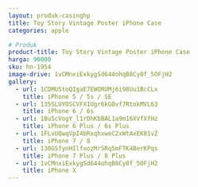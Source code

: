 ```yaml
---
layout: produk-casinghp
title: Toy Story Vintage Poster iPhone Case
categories: apple

# Produk
product-title: Toy Story Vintage Poster iPhone Case
harga: 90000
sku: hn-1954
image-drive: 1vCMnxiExkygSd644ohqB8Cy0f_5OFjH2
gallery:
  - url: 1CDMUStoQIgaE7EWORUMj6i98Uu1BcCLx
    title: iPhone 5 / 5s / SE
  - url: 135SLUYOSCVFX1Ugr6kG0vf7RtokMVL63
    title: iPhone 6 / 6s
  - url: 1Bu5cVogY_l1rDhKbBAL1a9m16XVfXfHz
    title: iPhone 6 Plus / 6s Plus
  - url: 1FLvUQwqVpI4bRxqhxweC2xWtAxEK81vZ
    title: iPhone 7 / 8
  - url: 130GSfynHIlfxozMrSRq5mFTK4BerKPqs
    title: iPhone 7 Plus / 8 Plus
  - url: 1vCMnxiExkygSd644ohqB8Cy0f_5OFjH2
    title: iPhone X
---
```

